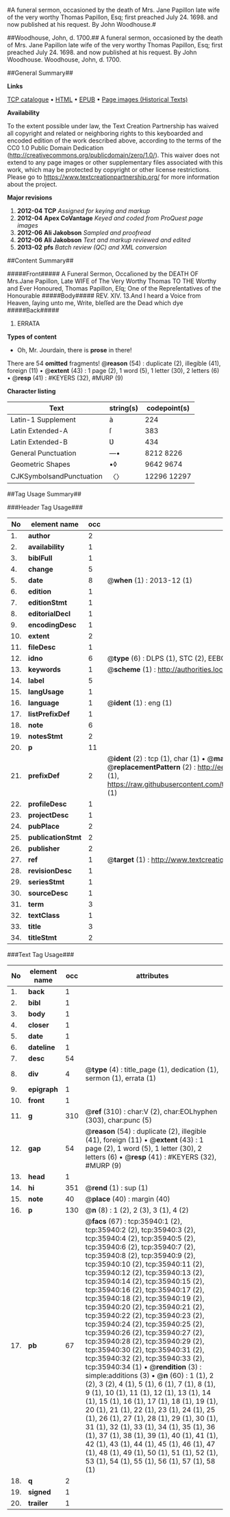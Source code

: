 #A funeral sermon, occasioned by the death of Mrs. Jane Papillon late wife of the very worthy Thomas Papillon, Esq; first preached July 24. 1698. and now published at his request. By John Woodhouse.#

##Woodhouse, John, d. 1700.##
A funeral sermon, occasioned by the death of Mrs. Jane Papillon late wife of the very worthy Thomas Papillon, Esq; first preached July 24. 1698. and now published at his request. By John Woodhouse.
Woodhouse, John, d. 1700.

##General Summary##

**Links**

[TCP catalogue](http://www.ota.ox.ac.uk/tcp/)  • 
[HTML](http://tei.it.ox.ac.uk/tcp/Texts-HTML/free/A66/A66978.html)  • 
[EPUB](http://tei.it.ox.ac.uk/tcp/Texts-EPUB/free/A66/A66978.epub) • 
[Page images (Historical Texts)](https://historicaltexts.jisc.ac.uk/eebo-99831477e)

**Availability**

To the extent possible under law, the Text Creation Partnership has waived all copyright and related or neighboring rights to this keyboarded and encoded edition of the work described above, according to the terms of the CC0 1.0 Public Domain Dedication (http://creativecommons.org/publicdomain/zero/1.0/). This waiver does not extend to any page images or other supplementary files associated with this work, which may be protected by copyright or other license restrictions. Please go to https://www.textcreationpartnership.org/ for more information about the project.

**Major revisions**

1. __2012-04__ __TCP__ *Assigned for keying and markup*
1. __2012-04__ __Apex CoVantage__ *Keyed and coded from ProQuest page images*
1. __2012-06__ __Ali Jakobson__ *Sampled and proofread*
1. __2012-06__ __Ali Jakobson__ *Text and markup reviewed and edited*
1. __2013-02__ __pfs__ *Batch review (QC) and XML conversion*

##Content Summary##

#####Front#####
A Funeral Sermon, Occaſioned by the DEATH OF Mrs.Jane Papillon, Late WIFE of The Very Worthy Thomas TO THE Worthy and Ever Honoured, Thomas Papillon, Eſq; One of the Repreſentatives of the Honourable 
#####Body#####
REV. XIV. 13.And I heard a Voice from Heaven, ſaying unto me, Write, bleſſed are the Dead which dye 
#####Back#####

1. ERRATA

**Types of content**

  * Oh, Mr. Jourdain, there is **prose** in there!

There are 54 **omitted** fragments! 
 @__reason__ (54) : duplicate (2), illegible (41), foreign (11)  •  @__extent__ (43) : 1 page (2), 1 word (5), 1 letter (30), 2 letters (6)  •  @__resp__ (41) : #KEYERS (32), #MURP (9)

**Character listing**


|Text|string(s)|codepoint(s)|
|---|---|---|
|Latin-1 Supplement|à|224|
|Latin Extended-A|ſ|383|
|Latin Extended-B|Ʋ|434|
|General Punctuation|—•|8212 8226|
|Geometric Shapes|▪◊|9642 9674|
|CJKSymbolsandPunctuation|〈〉|12296 12297|

##Tag Usage Summary##

###Header Tag Usage###

|No|element name|occ|attributes|
|---|---|---|---|
|1.|__author__|2||
|2.|__availability__|1||
|3.|__biblFull__|1||
|4.|__change__|5||
|5.|__date__|8| @__when__ (1) : 2013-12 (1)|
|6.|__edition__|1||
|7.|__editionStmt__|1||
|8.|__editorialDecl__|1||
|9.|__encodingDesc__|1||
|10.|__extent__|2||
|11.|__fileDesc__|1||
|12.|__idno__|6| @__type__ (6) : DLPS (1), STC (2), EEBO-CITATION (1), PROQUEST (1), VID (1)|
|13.|__keywords__|1| @__scheme__ (1) : http://authorities.loc.gov/ (1)|
|14.|__label__|5||
|15.|__langUsage__|1||
|16.|__language__|1| @__ident__ (1) : eng (1)|
|17.|__listPrefixDef__|1||
|18.|__note__|6||
|19.|__notesStmt__|2||
|20.|__p__|11||
|21.|__prefixDef__|2| @__ident__ (2) : tcp (1), char (1)  •  @__matchPattern__ (2) : ([0-9\-]+):([0-9IVX]+) (1), (.+) (1)  •  @__replacementPattern__ (2) : http://eebo.chadwyck.com/downloadtiff?vid=$1&page=$2 (1), https://raw.githubusercontent.com/textcreationpartnership/Texts/master/tcpchars.xml#$1 (1)|
|22.|__profileDesc__|1||
|23.|__projectDesc__|1||
|24.|__pubPlace__|2||
|25.|__publicationStmt__|2||
|26.|__publisher__|2||
|27.|__ref__|1| @__target__ (1) : http://www.textcreationpartnership.org/docs/. (1)|
|28.|__revisionDesc__|1||
|29.|__seriesStmt__|1||
|30.|__sourceDesc__|1||
|31.|__term__|3||
|32.|__textClass__|1||
|33.|__title__|3||
|34.|__titleStmt__|2||


###Text Tag Usage###

|No|element name|occ|attributes|
|---|---|---|---|
|1.|__back__|1||
|2.|__bibl__|1||
|3.|__body__|1||
|4.|__closer__|1||
|5.|__date__|1||
|6.|__dateline__|1||
|7.|__desc__|54||
|8.|__div__|4| @__type__ (4) : title_page (1), dedication (1), sermon (1), errata (1)|
|9.|__epigraph__|1||
|10.|__front__|1||
|11.|__g__|310| @__ref__ (310) : char:V (2), char:EOLhyphen (303), char:punc (5)|
|12.|__gap__|54| @__reason__ (54) : duplicate (2), illegible (41), foreign (11)  •  @__extent__ (43) : 1 page (2), 1 word (5), 1 letter (30), 2 letters (6)  •  @__resp__ (41) : #KEYERS (32), #MURP (9)|
|13.|__head__|1||
|14.|__hi__|351| @__rend__ (1) : sup (1)|
|15.|__note__|40| @__place__ (40) : margin (40)|
|16.|__p__|130| @__n__ (8) : 1 (2), 2 (3), 3 (1), 4 (2)|
|17.|__pb__|67| @__facs__ (67) : tcp:35940:1 (2), tcp:35940:2 (2), tcp:35940:3 (2), tcp:35940:4 (2), tcp:35940:5 (2), tcp:35940:6 (2), tcp:35940:7 (2), tcp:35940:8 (2), tcp:35940:9 (2), tcp:35940:10 (2), tcp:35940:11 (2), tcp:35940:12 (2), tcp:35940:13 (2), tcp:35940:14 (2), tcp:35940:15 (2), tcp:35940:16 (2), tcp:35940:17 (2), tcp:35940:18 (2), tcp:35940:19 (2), tcp:35940:20 (2), tcp:35940:21 (2), tcp:35940:22 (2), tcp:35940:23 (2), tcp:35940:24 (2), tcp:35940:25 (2), tcp:35940:26 (2), tcp:35940:27 (2), tcp:35940:28 (2), tcp:35940:29 (2), tcp:35940:30 (2), tcp:35940:31 (2), tcp:35940:32 (2), tcp:35940:33 (2), tcp:35940:34 (1)  •  @__rendition__ (3) : simple:additions (3)  •  @__n__ (60) : 1 (1), 2 (2), 3 (2), 4 (1), 5 (1), 6 (1), 7 (1), 8 (1), 9 (1), 10 (1), 11 (1), 12 (1), 13 (1), 14 (1), 15 (1), 16 (1), 17 (1), 18 (1), 19 (1), 20 (1), 21 (1), 22 (1), 23 (1), 24 (1), 25 (1), 26 (1), 27 (1), 28 (1), 29 (1), 30 (1), 31 (1), 32 (1), 33 (1), 34 (1), 35 (1), 36 (1), 37 (1), 38 (1), 39 (1), 40 (1), 41 (1), 42 (1), 43 (1), 44 (1), 45 (1), 46 (1), 47 (1), 48 (1), 49 (1), 50 (1), 51 (1), 52 (1), 53 (1), 54 (1), 55 (1), 56 (1), 57 (1), 58 (1)|
|18.|__q__|2||
|19.|__signed__|1||
|20.|__trailer__|1||
